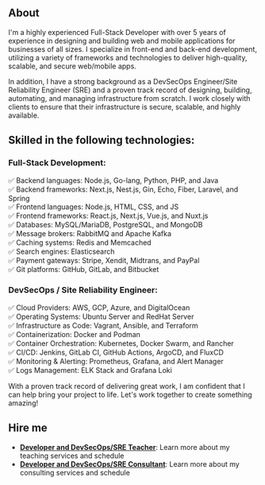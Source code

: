 ## About

I'm a highly experienced Full-Stack Developer with over 5 years of experience in designing and building web and mobile applications for businesses of all sizes. I specialize in front-end and back-end development, utilizing a variety of frameworks and technologies to deliver high-quality, scalable, and secure web/mobile apps.

In addition, I have a strong background as a DevSecOps Engineer/Site Reliability Engineer (SRE) and a proven track record of designing, building, automating, and managing infrastructure from scratch. I work closely with clients to ensure that their infrastructure is secure, scalable, and highly available.

## Skilled in the following technologies:

### Full-Stack Development:  
✅ Backend languages: Node.js, Go-lang, Python, PHP, and Java  
✅ Backend frameworks: Next.js, Nest.js, Gin, Echo, Fiber, Laravel, and Spring  
✅ Frontend languages: Node.js, HTML, CSS, and JS  
✅ Frontend frameworks: React.js, Next.js, Vue.js, and Nuxt.js  
✅ Databases: MySQL/MariaDB, PostgreSQL, and MongoDB  
✅ Message brokers: RabbitMQ and Apache Kafka  
✅ Caching systems: Redis and Memcached  
✅ Search engines: Elasticsearch  
✅ Payment gateways: Stripe, Xendit, Midtrans, and PayPal  
✅ Git platforms: GitHub, GitLab, and Bitbucket  

### DevSecOps / Site Reliability Engineer:  
✅ Cloud Providers: AWS, GCP, Azure, and DigitalOcean  
✅ Operating Systems: Ubuntu Server and RedHat Server  
✅ Infrastructure as Code: Vagrant, Ansible, and Terraform  
✅ Containerization: Docker and Podman  
✅ Container Orchestration: Kubernetes, Docker Swarm, and Rancher  
✅ CI/CD: Jenkins, GitLab CI, GitHub Actions, ArgoCD, and FluxCD  
✅ Monitoring & Alerting: Prometheus, Grafana, and Alert Manager  
✅ Logs Management: ELK Stack and Grafana Loki  

With a proven track record of delivering great work, I am confident that I can help bring your project to life. Let's work together to create something amazing!  

## Hire me
- [**Developer and DevSecOps/SRE Teacher**](TEACH.md): Learn more about my teaching services and schedule
- [**Developer and DevSecOps/SRE Consultant**](CONSULTANT.md): Learn more about my consulting services and schedule
